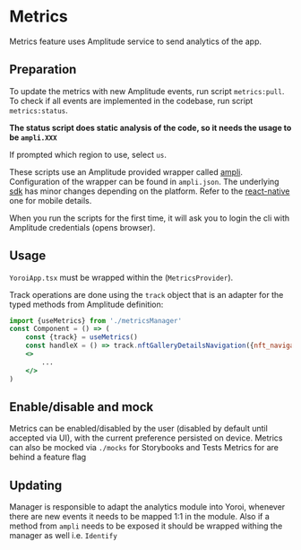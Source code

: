 # Metrics

Metrics feature uses Amplitude service to send analytics of the app.

## Preparation

To update the metrics with new Amplitude events, run script `metrics:pull`.
To check if all events are implemented in the codebase, run script `metrics:status`.

**The status script does static analysis of the code, so it needs the usage to be `ampli.XXX`**

If prompted which region to use, select `us`.

These scripts use an Amplitude provided wrapper called [ampli]('https://www.docs.developers.amplitude.com/data/sdks/ampli-overview'). Configuration of the wrapper can be found in `ampli.json`.
The underlying [sdk]('https://www.docs.developers.amplitude.com/data/sdks/sdk-architecture') has minor changes depending on the platform. Refer to the [react-native]('https://www.docs.developers.amplitude.com/data/sdks/typescript-react-native') one for mobile details.

When you run the scripts for the first time, it will ask you to login the cli with Amplitude credentials (opens browser).

## Usage

`YoroiApp.tsx` must be wrapped within the (`MetricsProvider`).

Track operations are done using the `track` object that is an adapter for the typed methods from Amplitude definition:

```jsx
import {useMetrics} from './metricsManager'
const Component = () => (
    const {track} = useMetrics()
    const handleX = () => track.nftGalleryDetailsNavigation({nft_navigation: 'Next'})
    <>
        ...
    </>
)
```

## Enable/disable and mock

Metrics can be enabled/disabled by the user (disabled by default until accepted via UI), with the current preference persisted on device.
Metrics can also be mocked via `./mocks` for Storybooks and Tests
Metrics for are behind a feature flag

## Updating

Manager is responsible to adapt the analytics module into Yoroi, whenever there are new events it needs to be mapped 1:1 in the module.
Also if a method from `ampli` needs to be exposed it should be wrapped withing the manager as well i.e. `Identify`
